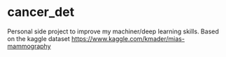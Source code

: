 # cancer_det

Personal side project to improve my machiner/deep learning skills.
Based on the kaggle dataset https://www.kaggle.com/kmader/mias-mammography
